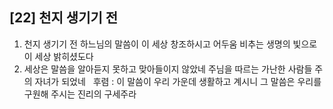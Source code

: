 ## [22] 천지 생기기 전

1) 천지 생기기 전 하느님의 말씀이 이 세상 창조하시고 어두움 비추는 생명의 빛으로 이 세상 밝히셨도다   
2) 세상은 말씀을 알아듣지 못하고 맞아들이지 않았네 주님을 따르는 가난한 사람들 주의 자녀가 되었네  
후렴 : 이 말씀이 우리 가운데 생활하고 계시니 그 말씀은 우리를 구원해 주시는 진리의 구세주라
